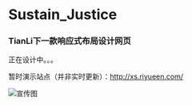 # Sustain_Justice
### TianLi下一款响应式布局设计网页

正在设计中。。。

暂时演示站点（并非实时更新）：http://xs.riyueen.com/

![宣传图](https://s4.ax1x.com/2021/12/07/ogMVfI.png)

